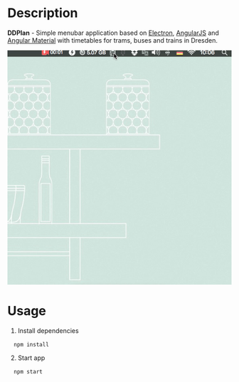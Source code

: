 # Description
**DDPlan** - Simple menubar application based on [Electron](http://electron.atom.io/), [AngularJS](https://angularjs.org/) and [Angular Material](https://material.angularjs.org/) with timetables for trams, buses and trains in Dresden.

![App Preview](/screencast.gif "App Preview")

# Usage

1. Install dependencies
  ``` 
    npm install 
  ```

2. Start app
  
  ``` 
    npm start
  ```
